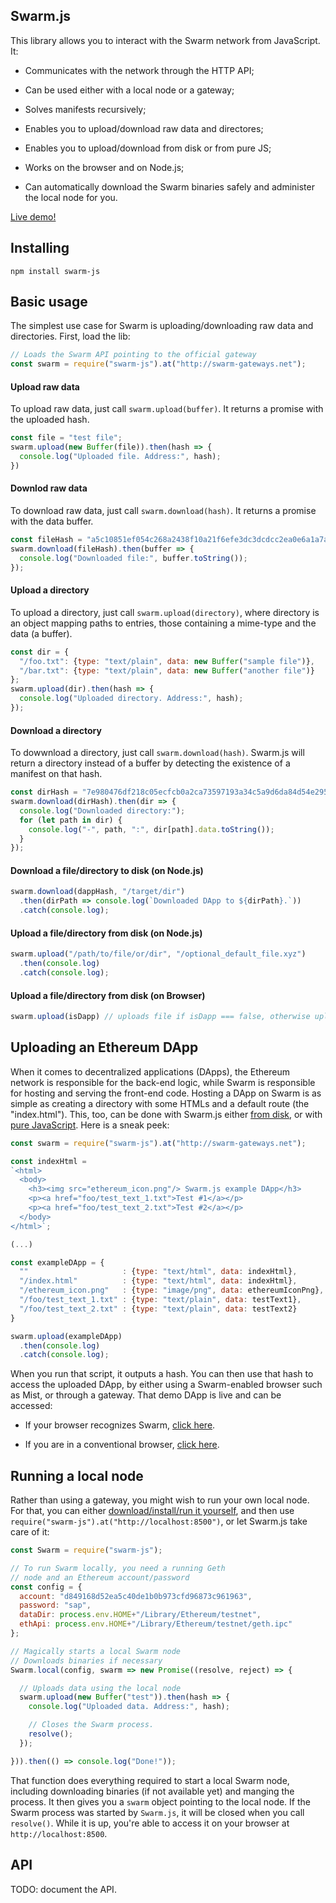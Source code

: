 ## Swarm.js

This library allows you to interact with the Swarm network from JavaScript. It:

- Communicates with the network through the HTTP API;

- Can be used either with a local node or a gateway;

- Solves manifests recursively;

- Enables you to upload/download raw data and directores;

- Enables you to upload/download from disk or from pure JS;

- Works on the browser and on Node.js;

- Can automatically download the Swarm binaries safely and administer the local node for you.

[Live demo!](http://swarm-gateways.net/bzz:/aa9dd4d23e105d0a2e62da38544112468372cd5ad038fbdc9874b1f51b8e76f2/)

## Installing

    npm install swarm-js

## Basic usage

The simplest use case for Swarm is uploading/downloading raw data and directories. First, load the lib:

```javascript
// Loads the Swarm API pointing to the official gateway
const swarm = require("swarm-js").at("http://swarm-gateways.net");
```

#### Upload raw data

To upload raw data, just call `swarm.upload(buffer)`. It returns a promise with the uploaded hash.

```javascript
const file = "test file";
swarm.upload(new Buffer(file)).then(hash => {
  console.log("Uploaded file. Address:", hash);
})
```

#### Downlod raw data

To download raw data, just call `swarm.download(hash)`. It returns a promise with the data buffer.

```javascript
const fileHash = "a5c10851ef054c268a2438f10a21f6efe3dc3dcdcc2ea0e6a1a7a38bf8c91e23";
swarm.download(fileHash).then(buffer => {
  console.log("Downloaded file:", buffer.toString());
});
```

#### Upload a directory

To upload a directory, just call `swarm.upload(directory)`, where directory is an object mapping paths to entries, those containing a mime-type and the data (a buffer).

```javascript
const dir = {
  "/foo.txt": {type: "text/plain", data: new Buffer("sample file")},
  "/bar.txt": {type: "text/plain", data: new Buffer("another file")}
};
swarm.upload(dir).then(hash => {
  console.log("Uploaded directory. Address:", hash);
});
```

#### Download a directory

To dowwnload a directory, just call `swarm.download(hash)`. Swarm.js will return a directory instead of a buffer by detecting the existence of a manifest on that hash.

```javascript
const dirHash = "7e980476df218c05ecfcb0a2ca73597193a34c5a9d6da84d54e295ecd8e0c641";
swarm.download(dirHash).then(dir => {
  console.log("Downloaded directory:");
  for (let path in dir) {
    console.log("-", path, ":", dir[path].data.toString());
  }
});
```


#### Download a file/directory to disk (on Node.js)

```javascript
swarm.download(dappHash, "/target/dir")
  .then(dirPath => console.log(`Downloaded DApp to ${dirPath}.`))
  .catch(console.log);
```

#### Upload a file/directory from disk (on Node.js)

```javascript
swarm.upload("/path/to/file/or/dir", "/optional_default_file.xyz")
  .then(console.log)
  .catch(console.log);
```

#### Upload a file/directory from disk (on Browser)

```javascript
swarm.upload(isDapp) // uploads file if isDapp === false, otherwise uploads directory
```

## Uploading an Ethereum DApp

When it comes to decentralized applications (DApps), the Ethereum network is responsible for the back-end logic, while Swarm is responsible for hosting and serving the front-end code. Hosting a DApp on Swarm is as simple as creating a directory with some HTMLs and a default route (the "index.html"). This, too, can be done with Swarm.js either [from disk](https://github.com/MaiaVictor/swarm-js/blob/master/examples/dapp_upload_from_disk.js), or with [pure JavaScript](https://github.com/MaiaVictor/swarm-js/blob/master/examples/dapp_upload.js). Here is a sneak peek:

```javascript
const swarm = require("swarm-js").at("http://swarm-gateways.net");

const indexHtml =
`<html>
  <body>
    <h3><img src="ethereum_icon.png"/> Swarm.js example DApp</h3>
    <p><a href="foo/test_text_1.txt">Test #1</a></p>
    <p><a href="foo/test_text_2.txt">Test #2</a></p>
  </body>
</html>`;

(...)

const exampleDApp = {
  ""                     : {type: "text/html", data: indexHtml},
  "/index.html"          : {type: "text/html", data: indexHtml},
  "/ethereum_icon.png"   : {type: "image/png", data: ethereumIconPng},
  "/foo/test_text_1.txt" : {type: "text/plain", data: testText1},
  "/foo/test_text_2.txt" : {type: "text/plain", data: testText2}
}

swarm.upload(exampleDApp)
  .then(console.log)
  .catch(console.log);
```

When you run that script, it outputs a hash. You can then use that hash to access the uploaded DApp, by either using a Swarm-enabled browser such as Mist, or through a gateway. That demo DApp is live and can be accessed:

- If your browser recognizes Swarm, [click here](bzz://379d2791624c3e3719bb28f7bfa362cc9c726ec06482b5800c8e3cefaf2b7bcf/).

- If you are in a conventional browser, [click here](http://swarm-gateways.net/bzz:/379d2791624c3e3719bb28f7bfa362cc9c726ec06482b5800c8e3cefaf2b7bcf/).

## Running a local node

Rather than using a gateway, you might wish to run your own local node. For that, you can either [download/install/run it yourself](http://swarm-guide.readthedocs.io/en/latest/), and then use `require("swarm-js").at("http://localhost:8500")`, or let Swarm.js take care of it:

```javascript
const Swarm = require("swarm-js");

// To run Swarm locally, you need a running Geth
// node and an Ethereum account/password
const config = {
  account: "d849168d52ea5c40de1b0b973cfd96873c961963",
  password: "sap",
  dataDir: process.env.HOME+"/Library/Ethereum/testnet",
  ethApi: process.env.HOME+"/Library/Ethereum/testnet/geth.ipc"
};

// Magically starts a local Swarm node
// Downloads binaries if necessary
Swarm.local(config, swarm => new Promise((resolve, reject) => {

  // Uploads data using the local node
  swarm.upload(new Buffer("test")).then(hash => {
    console.log("Uploaded data. Address:", hash);

    // Closes the Swarm process.
    resolve();
  });

})).then(() => console.log("Done!"));
```

That function does everything required to start a local Swarm node, including downloading binaries (if not available yet) and manging the process. It then gives you a `swarm` object pointing to the local node. If the Swarm process was started by `Swarm.js`, it will be closed when you call `resolve()`. While it is up, you're able to access it on your browser at `http://localhost:8500`.

## API

TODO: document the API.
